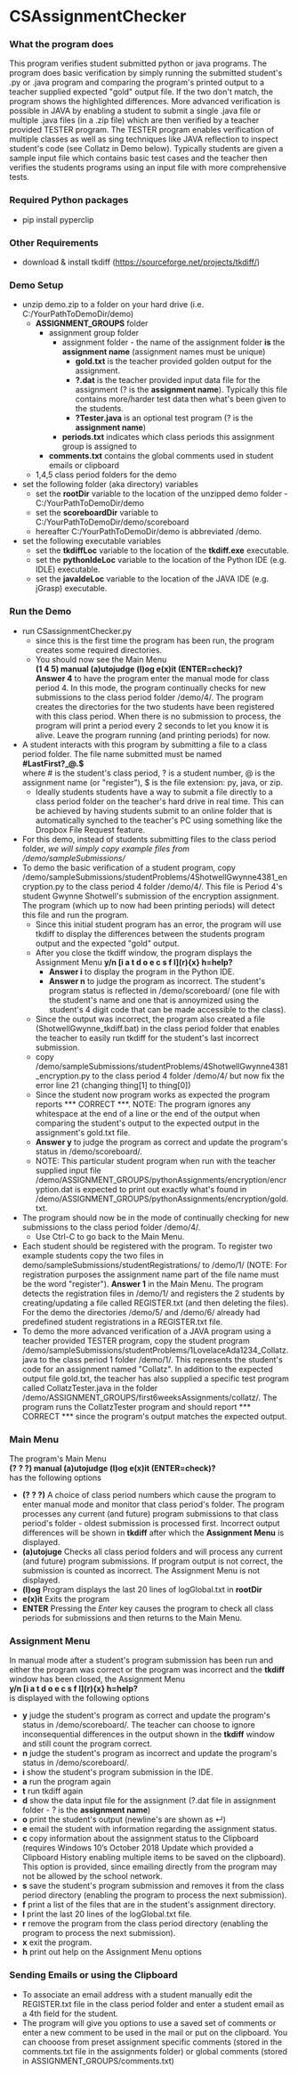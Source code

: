 # CSAssignmentChecker

### What the program does

This program verifies student submitted python or java programs. The program does basic verification by simply running the submitted student's .py or .java program and comparing the program's printed output to a teacher supplied expected "gold" output file. If the two don't match, the program shows the highlighted differences. More advanced verification is possible in JAVA by enabling a student to submit a single  .java file or multiple .java files (in a .zip file) which are then verified by a teacher provided TESTER program. The TESTER program enables verification of multiple classes as well as sing techniques like JAVA reflection to inspect student's code (see Collatz in Demo below). Typically students are given a sample input file which contains basic test cases and the teacher then verifies the students programs using an input file with more comprehensive tests.

### Required Python packages
  * pip install pyperclip
  
### Other Requirements
  * download & install tkdiff (https://sourceforge.net/projects/tkdiff/)

### Demo Setup
* unzip demo.zip to a folder on your hard drive (i.e. C:/YourPathToDemoDir/demo)
  * **ASSIGNMENT_GROUPS** folder
    * assignment group folder
      * assignment folder  - the name of the assignment folder **is** the **assignment name** (assignment names must be unique)
         * **gold.txt** is the teacher provided golden output for the assignment.
         * **?.dat** is the teacher provided input data file for the assignment (? is the **assignment name**). Typically this file contains more/harder test data then what's been given to the students.
         * **?Tester.java** is an optional test program (? is the **assignment name**)
      * **periods.txt** indicates which class periods this assignment group is assigned to
    * **comments.txt** contains the global comments used in student emails or clipboard
  * 1,4,5 class period folders for the demo
* set the following folder (aka directory) variables
  * set the **rootDir** variable to the location of the unzipped demo folder - C:/YourPathToDemoDir/demo 
  * set the **scoreboardDir** variable to C:/YourPathToDemoDir/demo/scoreboard
  * hereafter C:/YourPathToDemoDir/demo is abbreviated /demo.
* set the following executable variables
  * set the **tkdiffLoc** variable to the location of the **tkdiff.exe** executable.
  * set the **pythonIdeLoc** variable to the location of the Python IDE (e.g. IDLE) executable.
  * set the **javaIdeLoc** variable to the location of the JAVA IDE (e.g. jGrasp) executable.
### Run the Demo
* run CSassignmentChecker.py
  * since this is the first time the program has been run, the program creates some required directories.
  * You should now see the Main Menu\
    **(1 4 5) manual (a)utojudge (l)og e(x)it (ENTER=check)?**\
  **Answer 4** to have the program enter the manual mode for class period 4. In this mode, the program continually checks for new submissions to the class period folder /demo/4/. The program creates the directories for the two students have been registered with this class period.
  When there is no submission to process, the program will print a period every 2 seconds to let you know it is alive. Leave the program running (and printing periods) for now.
* A student interacts with this program by submitting a file to a class period folder.
  The file name submitted must be named\
    **#LastFirst?_@.$**\
  where # is the student's class period, ? is a student number, @ is the assignment name (or "register"), $ is the file extension: py, java, or zip.
  * Ideally students students have a way to submit a file directly to a class period folder on the teacher's hard drive in real time.
  This can be achieved by having students submit to an online folder that is automatically synched to the teacher's PC using 
  something like the Dropbox File Request feature.
* For this demo, instead of students submitting files to the class period folder, *we will simply copy example files from /demo/sampleSubmissions/*
* To demo the basic verification of a student program, copy /demo/sampleSubmissions/studentProblems/4ShotwellGwynne4381_encryption.py to the class period 4 folder /demo/4/. This file is Period 4's student Gwynne Shotwell's submission of the encryption assignment. The program (which up to now had been printing periods) will detect this file and run the program. 
   * Since this initial student program has an error, the program will use tkdiff to display the differences between the students program output and the expected "gold" output.
   * After you close the tkdiff window, the program displays the Assignment Menu **y/n \[i a t d o e c s f l](r){x} h=help?**
     * **Answer i** to display the program in the Python IDE.
     * **Answer n** to judge the program as incorrect. The student's program status is reflected in /demo/scoreboard/ (one file with the student's name and one that is annoymized using the student's 4 digit code that can be made accessible to the class).
   * Since the output was incorrect, the program also created a file (ShotwellGwynne_tkdiff.bat) in the class period folder that enables the teacher to easily run tkdiff for the student's last incorrect submission.
   * copy /demo/sampleSubmissions/studentProblems/4ShotwellGwynne4381_encryption.py to the class period 4 folder /demo/4/ but now fix the error line 21 (changing thing[1] to thing[0])
    * Since the student now program works as expected the program reports *** CORRECT ***. NOTE: The program ignores any whitespace at the end of a line or the end of the output when comparing the student's output to the expected output in the assignment's gold.txt file.
     * **Answer y** to judge the program as correct and update the program's status in /demo/scoreboard/.
   * NOTE: This particular student program when run with the teacher supplied input file /demo/ASSIGNMENT_GROUPS/pythonAssignments/encryption/encryption.dat is expected to print out exactly what's found in /demo/ASSIGNMENT_GROUPS/pythonAssignments/encryption/gold.txt. 
* The program should now be in the mode of continually checking for new submissions to the class period folder /demo/4/. 
  * Use Ctrl-C to go back to the Main Menu.
* Each student should be registered with the program. To register two example students copy the two files in demo/sampleSubmissions/studentRegistrations/ to /demo/1/ 
  (NOTE: For registration purposes the assignment name part of the file name must be the word "register").
  **Answer 1** in the Main Menu.  The program detects the registration files in /demo/1/ and registers the 2 students by creating/updating a file called REGISTER.txt (and then deleting the files).
  For the demo the directories /demo/5/ and /demo/6/ already had predefined student registrations in a REGISTER.txt file.
* To demo the more advanced verification of a JAVA program using a teacher provided TESTER program, copy the student program /demo/sampleSubmissions/studentProblems/1LovelaceAda1234_Collatz.java to the class period 1 folder /demo/1/.
  This represents the student's code for an assignment named "Collatz". In addition to the expected output file gold.txt, the teacher has also supplied a specific test program called CollatzTester.java in the folder /demo/ASSIGNMENT_GROUPS/first6weeksAssignments/collatz/. The program runs the CollatzTester program and should report *** CORRECT *** since the program's output matches the expected output.
  
### Main Menu  
The program's Main Menu\
**(? ? ?) manual (a)utojudge (l)og e(x)it (ENTER=check)?**\
has the following options
* **(? ? ?)** A choice of class period numbers which cause the program to enter manual mode and monitor that class period's folder.  The program processes any current (and future) program submissions to that class period's folder - oldest submission is processed first. Incorrect output differences will be shown in **tkdiff** after which the **Assignment Menu** is displayed.
* **(a)utojuge** Checks all class period folders and will process any current (and future) program submissions. If program output is not correct, the submission is counted as incorrect. The Assignment Menu is not displayed.
* **(l)og** Program displays the last 20 lines of logGlobal.txt in **rootDir** 
* **e(x)it** Exits the program
* **ENTER** Pressing the *Enter* key causes the program to check all class periods for submissions and then returns to the Main Menu.

### Assignment Menu
In manual mode after a student's program submission has been run and either the program was correct or the program was incorrect and the **tkdiff** window has been closed, the Assignment Menu\
**y/n \[i a t d o e c s f l](r){x} h=help?**\
is displayed with the following options
* **y** judge the student's program as correct and update the program's status in /demo/scoreboard/. The teacher can choose to ignore inconsequential differences in the output shown in the **tkdiff** window and still count the program correct.
* **n** judge the student's program as incorrect and update the program's status in /demo/scoreboard/.
* **i** show the student's program submission in the IDE.
* **a** run the program again
* **t** run tkdiff again
* **d** show the data input file for the assignment (?.dat file in assignment folder - ? is the **assignment name**) 
* **o** print the student's output (newline's are shown as ↵)
* **e** email the student with information regarding the assignment status.
* **c** copy information about the assignment status to the Clipboard (requires Windows 10’s October 2018 Update which provided a Clipboard History enabling multiple items to be saved on the clipboard). This option is provided, since emailing directly from the program may not be allowed by the school network.
* **s** save the student's program submission and removes it from the class period directory (enabling the program to process the next submission).
* **f** print a list of the files that are in the student's assignment directory.
* **l** print the last 20 lines of the logGlobal.txt file.
* **r** remove the program from the class period directory (enabling the program to process the next submission).
* **x** exit the program.
* **h** print out help on the Assignment Menu options
 
### Sending Emails or using the Clipboard 
* To associate an email address with a student manually edit the REGISTER.txt file in the class period folder and enter a student email as a 4th field for the student.
* The program will give you options to use a saved set of comments or enter a new comment to be used in the mail or put on the clipboard. You can chooose from preset assignment specific comments (stored in the comments.txt file in the assignments folder) or global comments (stored in ASSIGNMENT_GROUPS/comments.txt)

